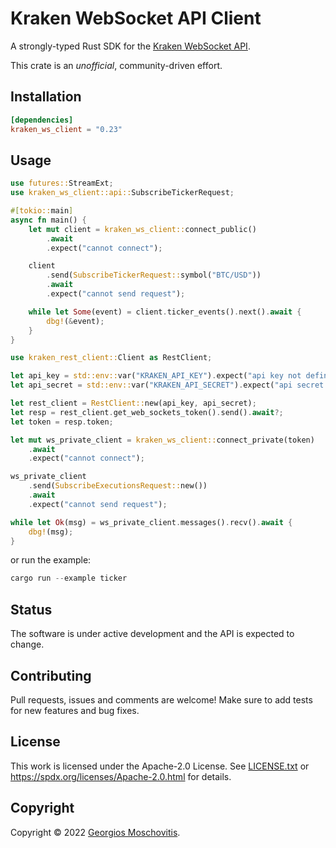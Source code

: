 # Kraken WebSocket API Client

A strongly-typed Rust SDK for the [Kraken WebSocket API](https://docs.kraken.com/websockets-v2).

This crate is an _unofficial_, community-driven effort.

## Installation

```toml
[dependencies]
kraken_ws_client = "0.23"
```

## Usage

```rs
use futures::StreamExt;
use kraken_ws_client::api::SubscribeTickerRequest;

#[tokio::main]
async fn main() {
    let mut client = kraken_ws_client::connect_public()
        .await
        .expect("cannot connect");

    client
        .send(SubscribeTickerRequest::symbol("BTC/USD"))
        .await
        .expect("cannot send request");

    while let Some(event) = client.ticker_events().next().await {
        dbg!(&event);
    }
}
```

```rs
use kraken_rest_client::Client as RestClient;

let api_key = std::env::var("KRAKEN_API_KEY").expect("api key not defined");
let api_secret = std::env::var("KRAKEN_API_SECRET").expect("api secret not defined");

let rest_client = RestClient::new(api_key, api_secret);
let resp = rest_client.get_web_sockets_token().send().await?;
let token = resp.token;

let mut ws_private_client = kraken_ws_client::connect_private(token)
    .await
    .expect("cannot connect");

ws_private_client
    .send(SubscribeExecutionsRequest::new())
    .await
    .expect("cannot send request");

while let Ok(msg) = ws_private_client.messages().recv().await {
    dbg!(msg);
}
```

or run the example:

```rs
cargo run --example ticker
```

## Status

The software is under active development and the API is expected to change.

## Contributing

Pull requests, issues and comments are welcome! Make sure to add tests for new features and bug fixes.

## License

This work is licensed under the Apache-2.0 License. See [LICENSE.txt](LICENSE.txt) or <https://spdx.org/licenses/Apache-2.0.html> for details.

## Copyright

Copyright © 2022 [Georgios Moschovitis](https://gmosx.ninja).